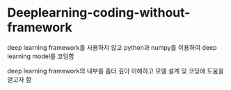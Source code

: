 # Deeplearning-coding-without-framework

deep learning framework를 사용하지 않고 python과 numpy를 이용하여 deep learning model를 코딩함

deep learning framework의 내부를 좀더 깊이 이해하고 모델 설계 및 코딩에 도움을 얻고자 함
